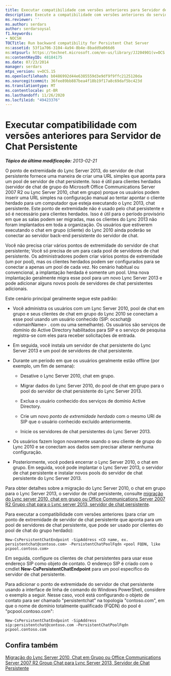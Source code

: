 ```yaml
---
title: Executar compatibilidade com versões anteriores para Servidor de Chat Persistente
description: Execute a compatibilidade com versões anteriores do servidor de chat persistente.
ms.reviewer: ''
ms.author: serdars
author: serdarsoysal
f1.keywords:
- NOCSH
TOCTitle: Run backward compatibility for Persistent Chat Server
ms:assetid: 53f1a706-3104-4a94-8b4e-8badd9a066d6
ms:mtpsurl: https://technet.microsoft.com/en-us/library/JJ204901(v=OCS.15)
ms:contentKeyID: 48184175
ms.date: 07/23/2014
manager: serdars
mtps_version: v=OCS.15
ms.openlocfilehash: b0486992d44e6385559d3e9df9f9ffc2125120da
ms.sourcegitcommit: 36fee89bb887bea4f18b19f17a8c69daf5bc423d
ms.translationtype: MT
ms.contentlocale: pt-BR
ms.lasthandoff: 11/26/2020
ms.locfileid: "49423376"
---
```

# <a name="run-backward-compatibility-for-persistent-chat-server"></a>Executar compatibilidade com versões anteriores para Servidor de Chat Persistente

<div data-xmlns="http://www.w3.org/1999/xhtml">

<div class="topic" data-xmlns="http://www.w3.org/1999/xhtml" data-msxsl="urn:schemas-microsoft-com:xslt" data-cs="https://msdn.microsoft.com/">

<div data-asp="https://msdn2.microsoft.com/asp">



</div>

<div id="mainSection">

<div id="mainBody">

<span> </span>

_**Tópico da última modificação:** 2013-02-21_

O ponto de extremidade do Lync Server 2013, do servidor de chat persistente fornece uma maneira de criar uma URL simples que aponta para um pool de servidor de chat persistente. Isso é útil para clientes herdados (servidor de chat de grupo do Microsoft Office Communications Server 2007 R2 ou Lync Server 2010, chat em grupo) porque os usuários podem inserir uma URL simples na configuração manual ao tentar apontar o cliente herdado para um computador que esteja executando o Lync 2013, chat persistente. Este ponto de extremidade não é usado pelo chat persistente e só é necessário para clientes herdados. Isso é útil para o período provisório em que as salas podem ser migradas, mas os clientes do Lync 2013 não foram implantados em toda a organização. Os usuários que estiverem executando o chat em grupo (cliente) do Lync 2010 ainda poderão se conectar ao servidor back-end persistente do servidor de chat.

Você não precisa criar vários pontos de extremidade do servidor de chat persistente; Você só precisa de um para cada pool de servidores de chat persistente. Os administradores podem criar vários pontos de extremidade (um por pool), mas os clientes herdados podem ser configurados para se conectar a apenas um pool de cada vez. No cenário habitual ou convencional, a implantação herdada é somente um pool. Uma nova implantação geralmente migra esse pool para um novo Lync Server 2013 e pode adicionar alguns novos pools de servidores de chat persistentes adicionais.

Este cenário principal geralmente segue este padrão:

  - Você administra os usuários com um Lync Server 2010, pool de chat em grupo e seus clientes de chat em grupo do Lync 2010 se conectam a esse pool usando um usuário conhecido (SIP: ocschat@ \<domainName\> . com ou uma semelhante). Os usuários são serviços de domínio do Active Directory habilitados para SIP e o serviço de pesquisa registra-se com eles para receber solicitações de entrada.

  - Em seguida, você instala um servidor de chat persistente do Lync Server 2013 e um pool de servidores de chat persistente.

  - Durante um período em que os usuários geralmente estão offline (por exemplo, um fim de semana):
    
      - Desative o Lync Server 2010, chat em grupo.
    
      - Migrar dados do Lync Server 2010, do pool de chat em grupo para o pool do servidor de chat persistente do Lync Server 2013.
    
      - Exclua o usuário conhecido dos serviços de domínio Active Directory.
    
      - Crie um novo *ponto de extremidade herdado* com o mesmo URI de SIP que o usuário conhecido excluído anteriormente.
    
      - Inicie os servidores de chat persistentes do Lync Server 2013.

  - Os usuários fazem logon novamente usando o seu cliente de grupo do Lync 2010 e se conectam aos dados sem precisar alterar nenhuma configuração.

  - Posteriormente, você poderá encerrar o Lync Server 2010, o chat em grupo. Em seguida, você pode implantar o Lync Server 2013, o servidor de chat persistente e instalar novos pools do servidor de chat persistente do Lync Server 2013.

Para obter detalhes sobre a migração do Lync Server 2010, o chat em grupo para o Lync Server 2013, o servidor de chat persistente, consulte [migração do Lync server 2010, chat em grupo ou Office Communications Server 2007 R2 Grupo chat para o Lync server 2013, servidor de chat persistente](migration-from-lync-server-2010-group-chat-or-office-communications-server-2007-r2-group-chat-to-lync-server-2013-persistent-chat-server.md).

Para executar a compatibilidade com versões anteriores (para criar um ponto de extremidade de servidor de chat persistente que aponta para um pool de servidores de chat persistente, que pode ser usado por clientes do pool de chat do grupo herdado):

    New-CsPersistentChatEndpoint -SipAddress <CO name, ex. persistentchat@contoso.com> -PersistentChatPoolFqdn <pool FQDN, like pcpool.contoso.com>

Em seguida, configure os clientes de chat persistentes para usar esse endereço SIP como objeto de contato. O endereço SIP é criado com o cmdlet **New-CsPersistentChatEndpoint** para um pool específico do servidor de chat persistente.

Para adicionar o ponto de extremidade do servidor de chat persistente usando a interface de linha de comando do Windows PowerShell, considere o exemplo a seguir. Nesse caso, você está configurando o objeto de contato para ser chamado "persistentchat" na topologia "contoso.com", em que o nome de domínio totalmente qualificado (FQDN) do pool é "pcpool.contoso.com":

    New-CsPersistentChatEndpoint -SipAddress sip:persistentchat@contoso.com -PersistentChatPoolFqdn pcpool.contoso.com

<div>

## <a name="see-also"></a>Confira também


[Migração do Lync Server 2010, Chat em Grupo ou Office Communications Server 2007 R2 Group Chat para Lync Server 2013, Servidor de Chat Persistente](migration-from-lync-server-2010-group-chat-or-office-communications-server-2007-r2-group-chat-to-lync-server-2013-persistent-chat-server.md)  
  

</div>

</div>

<span> </span>

</div>

</div>

</div>

